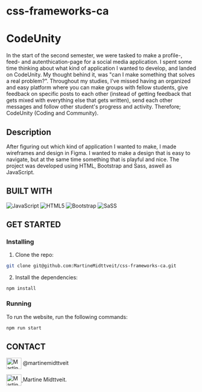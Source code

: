# css-frameworks-ca

# CodeUnity
In the start of the second semester, we were tasked to make a profile-, feed- and autenthication-page for a social media application. I spent some time thinking about what kind of application I wanted to develop, and landed on CodeUnity. My thought behind it, was "can I make something that solves a real problem?". Throughout my studies, I've missed having an organized and easy platform where you can make groups with fellow students, give feedback on specific posts to each other (instead of getting feedback that gets mixed with everything else that gets written), send each other messages and follow other student's progress and activity. Therefore; CodeUnity (Coding and Community).

## Description
After figuring out which kind of application I wanted to make, I made wireframes and design in Figma. I wanted to make a design that is easy to navigate, but at the same time something that is playful and nice. The project was developed using HTML, Bootstrap and Sass, aswell as JavaScript. 

## BUILT WITH
![JavaScript](https://img.shields.io/badge/-JavaScript-333333?style=flat&logo=javascript)
![HTML5](https://img.shields.io/badge/-HTML5-333333?style=flat&logo=HTML5)
![Bootstrap](https://img.shields.io/badge/Bootstrap-563D7C?style=for-the-badge&logo=bootstrap&logoColor=white)
![SaSS](https://img.shields.io/badge/Sass-CC6699?style=for-the-badge&logo=sass&logoColor=white)

## GET STARTED

### Installing
1. Clone the repo:
```bash   
git clone git@github.com:MartineMidttveit/css-frameworks-ca.git
```
2. Install the dependencies:
```
npm install
```
### Running
To run the website, run the following commands:

```bash
npm run start
```

## CONTACT

<img align="center" src="https://raw.githubusercontent.com/rahuldkjain/github-profile-readme-generator/master/src/images/icons/Social/instagram.svg" alt="Martine Midttveit Instagram" height="30" width="40"/> @martinemidttveit

<a href="https://www.linkedin.com/in/martine-midttveit-467799261/" target="blank">
  <img align="center" src="https://raw.githubusercontent.com/rahuldkjain/github-profile-readme-generator/master/src/images/icons/Social/linked-in-alt.svg" alt="Martine Midttveit Linkedin" height="30" width="40"/> 
</a> Martine Midttveit. 


